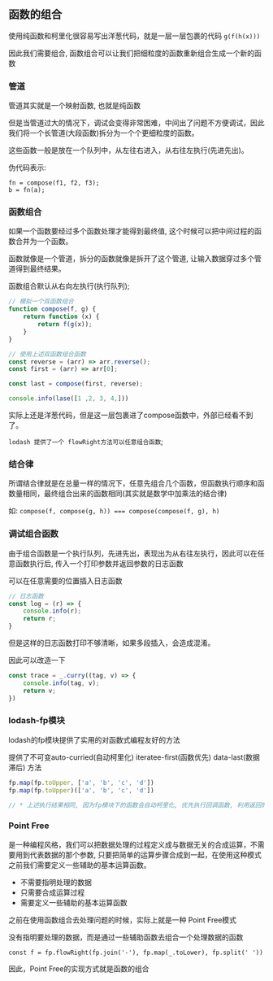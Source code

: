 ## 函数的组合

使用纯函数和柯里化很容易写出洋葱代码，就是一层一层包裹的代码 `g(f(h(x)))`

因此我们需要组合, 函数组合可以让我们把细粒度的函数重新组合生成一个新的函数

### 管道

管道其实就是一个映射函数, 也就是纯函数

但是当管道过大的情况下，调试会变得非常困难，中间出了问题不方便调试，因此我们将一个长管道(大段函数)拆分为一个个更细粒度的函数。

这些函数一般是放在一个队列中，从左往右进入，从右往左执行(先进先出)。

伪代码表示:

```
fn = compose(f1, f2, f3);
b = fn(a);
```

### 函数组合

如果一个函数要经过多个函数处理才能得到最终值, 这个时候可以把中间过程的函数合并为一个函数。

函数就像是一个管道，拆分的函数就像是拆开了这个管道, 让输入数据穿过多个管道得到最终结果。

函数组合默认从右向左执行(执行队列);

```javaScript
// 模拟一个双函数组合
function compose(f, g) {
    return function (x) {
        return f(g(x));
    }
}

// 使用上述双函数组合函数
const reverse = (arr) => arr.reverse();
const first = (arr) => arr[0];

const last = compose(first, reverse);

console.info(lase([1 ,2, 3, 4,]))
```

实际上还是洋葱代码，但是这一层包裹进了compose函数中，外部已经看不到了。

`lodash 提供了一个 flowRight方法可以任意组合函数`;

### 结合律

所谓结合律就是在总量一样的情况下，任意先组合几个函数，但函数执行顺序和函数量相同，最终组合出来的函数相同(其实就是数学中加乘法的结合律)

如: `compose(f, compose(g, h)) === compose(compose(f, g), h)`


### 调试组合函数

由于组合函数是一个执行队列，先进先出，表现出为从右往左执行，因此可以在任意函数执行后, 传入一个打印参数并返回参数的日志函数

可以在任意需要的位置插入日志函数

```javaScript
// 日志函数
const log = (r) => {
    console.info(r);
    return r;
}
```

但是这样的日志函数打印不够清晰，如果多段插入，会造成混淆。

因此可以改造一下

```javaScript
const trace = _.curry((tag, v) => {
    console.info(tag, v);
    return v;
})
```

### lodash-fp模块

lodash的fp模块提供了实用的对函数式编程友好的方法

提供了不可变auto-curried(自动柯里化) iteratee-first(函数优先) data-last(数据滞后) 方法

```javaScript
fp.map(fp.toUpper, ['a', 'b', 'c', 'd'])
fp.map(fp.toUpper)(['a', 'b', 'c', 'd'])

// * 上述执行结果相同, 因为fp模块下的函数会自动柯里化, 优先执行回调函数, 利用返回的函数去接收数据
```
### Point Free

是一种编程风格，我们可以把数据处理的过程定义成与数据无关的合成运算，不需要用到代表数据的那个参数, 只要把简单的运算步骤合成到一起，在使用这种模式之前我们需要定义一些辅助的基本运算函数。

+ 不需要指明处理的数据
+ 只需要合成运算过程
+ 需要定义一些辅助的基本运算函数

之前在使用函数组合去处理问题的时候，实际上就是一种 Point Free模式

没有指明要处理的数据，而是通过一些辅助函数去组合一个处理数据的函数

`const f = fp.flowRight(fp.join('-'), fp.map(_.toLower), fp.split(' '))`

因此，Point Free的实现方式就是函数的组合





